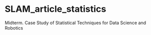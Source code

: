 # SLAM_article_statistics
Midterm. Case Study of Statistical Techniques for Data Science and Robotics
